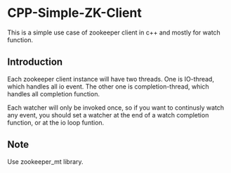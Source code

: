 # CPP-Simple-ZK-Client
This is a simple use case of zookeeper client in c++ and mostly for watch function.


## Introduction
Each zookeeper client instance will have two threads. One is IO-thread, which handles all io event. The other one is completion-thread, which handles all completion function.

Each watcher will only be invoked once, so if you want to continusly watch any event, you should set a watcher at the end of a watch completion function, or at the io loop funtion.

## Note
Use zookeeper_mt library.
